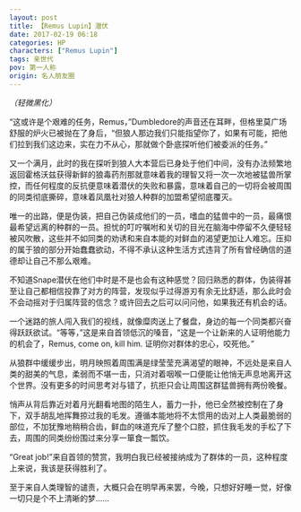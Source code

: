 ```yaml
---
layout: post
title: 【Remus Lupin】潜伏
date: 2017-02-19 06:18
categories: HP
characters: ["Remus Lupin"]
tags: 亲世代
pov: 第一人称
origin: 名人朋友圈
---
```


*（轻微黑化）*
<br>

“这或许是个艰难的任务，Remus，”Dumbledore的声音还在耳畔，但格里莫广场舒服的炉火已被抛在了身后，“但狼人那边我们只能指望你了，如果有可能，把他们拉到我们这边来，实在力不从心，那就做个卧底探听他们被委派的任务。”

又一个满月，此时的我在探听到狼人大本营后已身处于他们中间，没有办法频繁地返回霍格沃兹获得新鲜的狼毒药剂那就意味着我的理智又将一次一次地被猛兽所掌控，而任何程度的反抗便意味着潜伏的失败和暴露，意味着自己的一切将会被周围的同类彻底撕碎，意味着凤凰社对狼人种群的加盟希望彻底覆灭。

唯一的出路，便是伪装，把自己伪装成他们的一员，嗜血的猛兽中的一员，最痛恨最希望远离的种群的一员。担忧的叮咛嘱咐和关切的目光在脑海中停留不久便轻轻被风吹散，这些并不如同类的劝诱和来自本能的对鲜血的渴望更加让人难忘。压抑的属于狼的部分开始蠢蠢欲动，不得不承认这种生活方式违背了所有曾经确信的道德却让自己不那么艰难。

不知道Snape潜伏在他们中时是不是也会有这种感觉？回归熟悉的群体，伪装得甚至让自己都相信投靠了对方的阵营，发现似乎过得游刃有余无比舒适，那么此时会不会动摇对于归属阵营的信念？或许回去之后可以问问他，如果我还有机会的话。

一个迷路的旅人闯入我们的视线，就像糜肉送上了餐盘，身边的每一个同类都兴奋得跃跃欲试。“等等，”这是来自首领低沉的嗓音，“这是一个让新来的人证明他能力的机会了，Remus, come on, kill him. 证明你对群体的忠心，咬死他。”

从狼群中缓缓步出，明月映照着周围满是绿莹莹充满渴望的眼神，不远处是来自人类的甜美的气息，柔弱而不堪一击，只消对着咽喉一口便能让他悄无声息地离开这个世界。没有更多的时间思考对与错了，抗拒只会让周围这群猛兽拥有两份晚餐。

悄声从背后靠近对着月光翻看地图的陌生人，蓄力一扑，他已全然被控制在了身下，双手胡乱地挥舞掠过我的毛发。遵循本能地将不太惯用的齿对上人类最脆弱的部位，不加犹豫地稍稍合齿，鲜血的味道充斥了整个口腔，抓住我毛发的手松了下去，周围的同类纷纷围过来分享一箪食一瓢饮。

“Great job!”来自首领的赞赏，我明白我已经被接纳成为了群体的一员，这种程度上来说，我该是获得胜利了。

至于来自人类理智的谴责，大概只会在明早再来罢，今晚，只想好好睡一觉，好像一切只是个不上清晰的梦……
